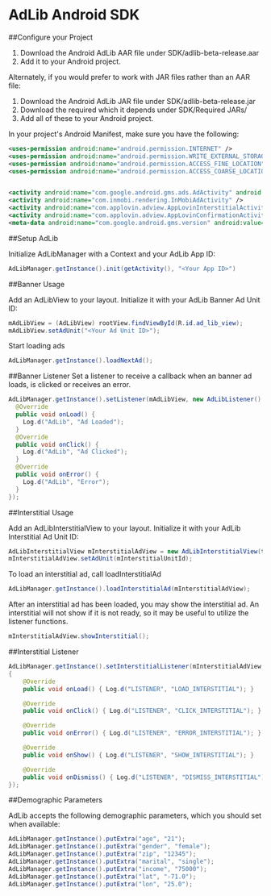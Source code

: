 # AdLib Android SDK

##Configure your Project

1. Download the Android AdLib AAR file under SDK/adlib-beta-release.aar
2. Add it to your Android project.

Alternately, if you would prefer to work with JAR files rather than an AAR file:  
  1. Download the Android AdLib JAR file under SDK/adlib-beta-release.jar  
  2. Download the required which it depends under SDK/Required JARs/  
  3. Add all of these to your Android project.  

In your project's Android Manifest, make sure you have the following:

```XML
<uses-permission android:name="android.permission.INTERNET" />
<uses-permission android:name="android.permission.WRITE_EXTERNAL_STORAGE"/>
<uses-permission android:name="android.permission.ACCESS_FINE_LOCATION"/>
<uses-permission android:name="android.permission.ACCESS_COARSE_LOCATION"/>


<activity android:name="com.google.android.gms.ads.AdActivity" android:configChanges="keyboard|keyboardHidden|orientation|screenLayout|uiMode|screenSize|smallestScreenSize" />
<activity android:name="com.inmobi.rendering.InMobiAdActivity" />
<activity android:name="com.applovin.adview.AppLovinInterstitialActivity"/>
<activity android:name="com.applovin.adview.AppLovinConfirmationActivity"/>
<meta-data android:name="com.google.android.gms.version" android:value="@integer/google_play_services_version"/>
```

##Setup AdLib

Initialize AdLibManager with a Context and your AdLib App ID: 
```Java
AdLibManager.getInstance().init(getActivity(), "<Your App ID>")
```
##Banner Usage

Add an AdLibView to your layout. Initialize it with your AdLib Banner Ad Unit ID:

```Java
mAdLibView = (AdLibView) rootView.findViewById(R.id.ad_lib_view);
mAdLibView.setAdUnit("<Your Ad Unit ID>");
```

Start loading ads
```Java
AdLibManager.getInstance().loadNextAd();
```

##Banner Listener
Set a listener to receive a callback when an banner ad loads, is clicked or receives an error.
```Java
AdLibManager.getInstance().setListener(mAdLibView, new AdLibListener() {
  @Override
  public void onLoad() {
    Log.d("AdLib", "Ad Loaded");
  }
  @Override
  public void onClick() {
    Log.d("AdLib", "Ad Clicked");
  }
  @Override
  public void onError() {
    Log.d("AdLib", "Error");
  }
});
```

##Interstitial Usage

Add an AdLibInterstitialView to your layout. Initialize it with your AdLib Interstitial Ad Unit ID:
```Java
AdLibInterstitialView mInterstitialAdView = new AdLibInterstitialView(this.getContext());
mInterstitialAdView.setAdUnit(mInterstitialUnitId);
```

To load an interstitial ad, call loadInterstitialAd
```Java
AdLibManager.getInstance().loadInterstitialAd(mInterstitialAdView);
```

After an interstitial ad has been loaded, you may show the interstitial ad. An interstitial will not show if it is not ready, so it may be useful to utilize the listener functions.
```Java
mInterstitialAdView.showInterstitial();
```

##Interstitial Listener
```Java
AdLibManager.getInstance().setInterstitialListener(mInterstitialAdView, new AdLibInterstitialListener()
{
    @Override
    public void onLoad() { Log.d("LISTENER", "LOAD_INTERSTITIAL"); }

    @Override
    public void onClick() { Log.d("LISTENER", "CLICK_INTERSTITIAL"); }

    @Override
    public void onError() { Log.d("LISTENER", "ERROR_INTERSTITIAL"); }

    @Override
    public void onShow() { Log.d("LISTENER", "SHOW_INTERSTITIAL"); }

    @Override
    public void onDismiss() { Log.d("LISTENER", "DISMISS_INTERSTITIAL"); }
});
```

##Demographic Parameters

AdLib accepts the following demographic parameters, which you should set when available:
```Java
AdLibManager.getInstance().putExtra("age", "21");
AdLibManager.getInstance().putExtra("gender", "female");
AdLibManager.getInstance().putExtra("zip", "12345");
AdLibManager.getInstance().putExtra("marital", "single");
AdLibManager.getInstance().putExtra("income", "75000");
AdLibManager.getInstance().putExtra("lat", "-71.0");
AdLibManager.getInstance().putExtra("lon", "25.0");
```
